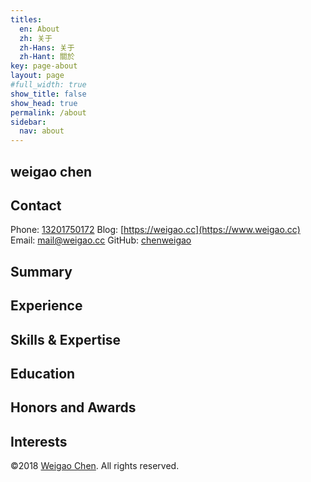 ```yaml
---
titles:
  en: About
  zh: 关于
  zh-Hans: 关于
  zh-Hant: 關於
key: page-about
layout: page
#full_width: true
show_title: false
show_head: true
permalink: /about
sidebar:
  nav: about
---
```


weigao chen
-------------------------

Contact
------------------------
Phone: [13201750172](tel://13201750172) 
Blog: [https://weigao.cc](https://www.weigao.cc) 
Email: <mail@weigao.cc> 
GitHub: [chenweigao](https://github.com/chenweigao)


Summary
--------



Experience
-------



Skills & Expertise
------------------



Education
-------



Honors and Awards
-----------------



Interests
---------


©2018 [Weigao Chen](http://weigao.cc). All rights reserved. 